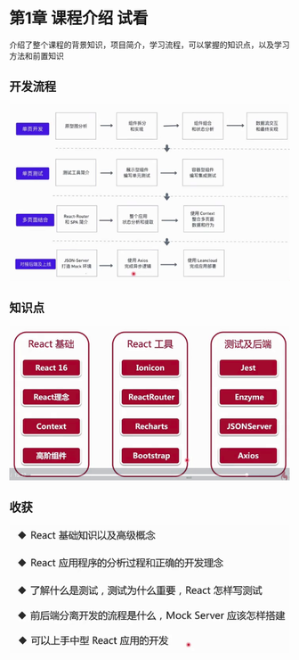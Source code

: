 # 第1章 课程介绍 试看
介绍了整个课程的背景知识，项目简介，学习流程，可以掌握的知识点，以及学习方法和前置知识

## 开发流程
![](./_images/process.png)

## 知识点
![](./_images/topics.png)

## 收获
![](./_images/gain.png)